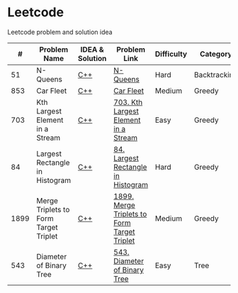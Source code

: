 # Leetcode
Leetcode problem and solution idea

| # | Problem Name | IDEA & Solution | Problem Link	| Difficulty | Category
| ------------- | ------------- |  ------------- | ------------- | ------------- | ------------- |
| 51 |	N-Queens | [C++](https://github.com/md-anjarul-islam/Leetcode/blob/main/Backtracking/N-Queen.md) | [N-Queens](https://leetcode.com/problems/n-queens/) | Hard | Backtracking |
| 853 |	Car Fleet | [C++](https://github.com/md-anjarul-islam/Leetcode/blob/main/Greedy/Car-fleet.md) | [Car Fleet](https://leetcode.com/problems/car-fleet/) | Medium | Greedy |
| 703 |	Kth Largest Element in a Stream | [C++](https://github.com/anjarulrobin/Leetcode/blob/main/Heap/Kth-largest-element-in-a-stream) | [703. Kth Largest Element in a Stream](https://leetcode.com/problems/kth-largest-element-in-a-stream/) | Easy | Greedy |
| 84 |	Largest Rectangle in Histogram | [C++](https://github.com/anjarulrobin/Leetcode/blob/main/Stack/largest-rectangle-in-histogram.md) | [84. Largest Rectangle in Histogram](https://leetcode.com/problems/largest-rectangle-in-histogram/description/) | Hard | Greedy |
| 1899 |	Merge Triplets to Form Target Triplet | [C++](https://github.com/anjarulrobin/Leetcode/blob/main/greedy/merge-triplets-to-form-target-triplet.md) | [1899. Merge Triplets to Form Target Triplet](https://leetcode.com/problems/largest-rectangle-in-histogram/description/) | Medium | Greedy |
| 543 |	Diameter of Binary Tree | [C++](https://github.com/md-anjarul-islam/Leetcode/blob/main/Trees/diameter-of-binary-tree.md) | [543. Diameter of Binary Tree](https://leetcode.com/problems/diameter-of-binary-tree/) | Easy | Tree |
